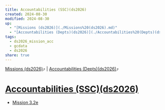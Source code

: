 ```yaml
---
title: Accountabilities (SSC)(ds2026)
created: 2024-08-30
modified: 2024-08-30
up:
  - "[Missions (ds2026)](./Missions%20(ds2026).md)"
  - "[Accountabilities (Depts)(ds2026)](./Accountabilities%20(Depts)(ds2026).md)"
tags:
  - ds2026_mission_acc
  - gcdata
  - ds2026
share: true
---
```

[Missions (ds2026)](./Missions%20(ds2026).md)⤴️ | [Accountabilities (Depts)(ds2026)](./Accountabilities%20(Depts)(ds2026).md)⤴️
# [Accountabilities (SSC)(ds2026)](Accountabilities%20(SSC)(ds2026).md)
- [Mission 3.2e](./Mission%203.2e.md)

